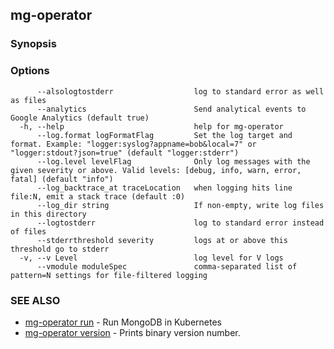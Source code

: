## mg-operator



### Synopsis



### Options

```
      --alsologtostderr                  log to standard error as well as files
      --analytics                        Send analytical events to Google Analytics (default true)
  -h, --help                             help for mg-operator
      --log.format logFormatFlag         Set the log target and format. Example: "logger:syslog?appname=bob&local=7" or "logger:stdout?json=true" (default "logger:stderr")
      --log.level levelFlag              Only log messages with the given severity or above. Valid levels: [debug, info, warn, error, fatal] (default "info")
      --log_backtrace_at traceLocation   when logging hits line file:N, emit a stack trace (default :0)
      --log_dir string                   If non-empty, write log files in this directory
      --logtostderr                      log to standard error instead of files
      --stderrthreshold severity         logs at or above this threshold go to stderr
  -v, --v Level                          log level for V logs
      --vmodule moduleSpec               comma-separated list of pattern=N settings for file-filtered logging
```

### SEE ALSO

* [mg-operator run](mg-operator_run.md)	 - Run MongoDB in Kubernetes
* [mg-operator version](mg-operator_version.md)	 - Prints binary version number.

